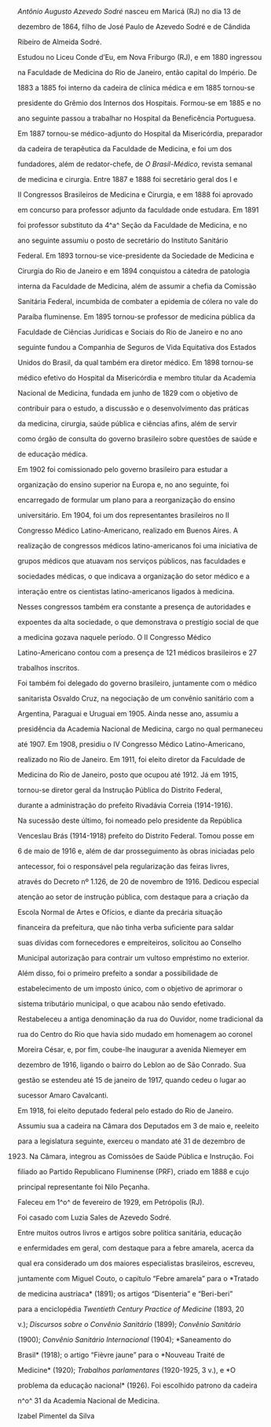 

*Antônio Augusto Azevedo Sodré* nasceu em Maricá (RJ) no dia 13 de

dezembro de 1864, filho de José Paulo de Azevedo Sodré e de Cândida

Ribeiro de Almeida Sodré.



Estudou no Liceu Conde d’Eu, em Nova Friburgo (RJ), e em 1880 ingressou

na Faculdade de Medicina do Rio de Janeiro, então capital do Império. De

1883 a 1885 foi interno da cadeira de clínica médica e em 1885 tornou-se

presidente do Grêmio dos Internos dos Hospitais. Formou-se em 1885 e no

ano seguinte passou a trabalhar no Hospital da Beneficência Portuguesa.

Em 1887 tornou-se médico-adjunto do Hospital da Misericórdia, preparador

da cadeira de terapêutica da Faculdade de Medicina, e foi um dos

fundadores, além de redator-chefe, de *O Brasil-Médico*, revista semanal

de medicina e cirurgia. Entre 1887 e 1888 foi secretário geral dos I e

II Congressos Brasileiros de Medicina e Cirurgia, e em 1888 foi aprovado

em concurso para professor adjunto da faculdade onde estudara. Em 1891

foi professor substituto da 4^a^ Seção da Faculdade de Medicina, e no

ano seguinte assumiu o posto de secretário do Instituto Sanitário

Federal. Em 1893 tornou-se vice-presidente da Sociedade de Medicina e

Cirurgia do Rio de Janeiro e em 1894 conquistou a cátedra de patologia

interna da Faculdade de Medicina, além de assumir a chefia da Comissão

Sanitária Federal, incumbida de combater a epidemia de cólera no vale do

Paraíba fluminense. Em 1895 tornou-se professor de medicina pública da

Faculdade de Ciências Jurídicas e Sociais do Rio de Janeiro e no ano

seguinte fundou a Companhia de Seguros de Vida Equitativa dos Estados

Unidos do Brasil, da qual também era diretor médico. Em 1898 tornou-se

médico efetivo do Hospital da Misericórdia e membro titular da Academia

Nacional de Medicina, fundada em junho de 1829 com o objetivo de

contribuir para o estudo, a discussão e o desenvolvimento das práticas

da medicina, cirurgia, saúde pública e ciências afins, além de servir

como órgão de consulta do governo brasileiro sobre questões de saúde e

de educação médica.



Em 1902 foi comissionado pelo governo brasileiro para estudar a

organização do ensino superior na Europa e, no ano seguinte, foi

encarregado de formular um plano para a reorganização do ensino

universitário. Em 1904, foi um dos representantes brasileiros no II

Congresso Médico Latino-Americano, realizado em Buenos Aires. A

realização de congressos médicos latino-americanos foi uma iniciativa de

grupos médicos que atuavam nos serviços públicos, nas faculdades e

sociedades médicas, o que indicava a organização do setor médico e a

interação entre os cientistas latino-americanos ligados à medicina.

Nesses congressos também era constante a presença de autoridades e

expoentes da alta sociedade, o que demonstrava o prestígio social de que

a medicina gozava naquele período. O II Congresso Médico

Latino-Americano contou com a presença de 121 médicos brasileiros e 27

trabalhos inscritos.



Foi também foi delegado do governo brasileiro, juntamente com o médico

sanitarista Osvaldo Cruz, na negociação de um convênio sanitário com a

Argentina, Paraguai e Uruguai em 1905. Ainda nesse ano, assumiu a

presidência da Academia Nacional de Medicina, cargo no qual permaneceu

até 1907. Em 1908, presidiu o IV Congresso Médico Latino-Americano,

realizado no Rio de Janeiro. Em 1911, foi eleito diretor da Faculdade de

Medicina do Rio de Janeiro, posto que ocupou até 1912. Já em 1915,

tornou-se diretor geral da Instrução Pública do Distrito Federal,

durante a administração do prefeito Rivadávia Correia (1914-1916).



Na sucessão deste último, foi nomeado pelo presidente da República

Venceslau Brás (1914-1918) prefeito do Distrito Federal. Tomou posse em

6 de maio de 1916 e, além de dar prosseguimento às obras iniciadas pelo

antecessor, foi o responsável pela regularização das feiras livres,

através do Decreto nº 1.126, de 20 de novembro de 1916. Dedicou especial

atenção ao setor de instrução pública, com destaque para a criação da

Escola Normal de Artes e Ofícios, e diante da precária situação

financeira da prefeitura, que não tinha verba suficiente para saldar

suas dívidas com fornecedores e empreiteiros, solicitou ao Conselho

Municipal autorização para contrair um vultoso empréstimo no exterior.

Além disso, foi o primeiro prefeito a sondar a possibilidade de

estabelecimento de um imposto único, com o objetivo de aprimorar o

sistema tributário municipal, o que acabou não sendo efetivado.

Restabeleceu a antiga denominação da rua do Ouvidor, nome tradicional da

rua do Centro do Rio que havia sido mudado em homenagem ao coronel

Moreira César, e, por fim, coube-lhe inaugurar a avenida Niemeyer em

dezembro de 1916, ligando o bairro do Leblon ao de São Conrado. Sua

gestão se estendeu até 15 de janeiro de 1917, quando cedeu o lugar ao

sucessor Amaro Cavalcanti.



Em 1918, foi eleito deputado federal pelo estado do Rio de Janeiro.

Assumiu sua a cadeira na Câmara dos Deputados em 3 de maio e, reeleito

para a legislatura seguinte, exerceu o mandato até 31 de dezembro de

1923. Na Câmara, integrou as Comissões de Saúde Pública e Instrução. Foi

filiado ao Partido Republicano Fluminense (PRF), criado em 1888 e cujo

principal representante foi Nilo Peçanha.



Faleceu em 1^o^ de fevereiro de 1929, em Petrópolis (RJ).



Foi casado com Luzia Sales de Azevedo Sodré.



Entre muitos outros livros e artigos sobre política sanitária, educação

e enfermidades em geral, com destaque para a febre amarela, acerca da

qual era considerado um dos maiores especialistas brasileiros, escreveu,

juntamente com Miguel Couto, o capítulo “Febre amarela” para o *Tratado

de medicina austríaca* (1891); os artigos “Disenteria” e “Beri-beri”

para a enciclopédia *Twentieth Century Practice of Medicine* (1893, 20

v.); *Discursos sobre o Convênio Sanitário* (1899); *Convênio Sanitário*

(1900); *Convênio Sanitário Internacional* (1904); *Saneamento do

Brasil* (1918); o artigo “Fièvre jaune” para o *Nouveau Traité de

Medicine* (1920); *Trabalhos parlamentares* (1920-1925, 3 v.), e *O

problema da educação nacional* (1926). Foi escolhido patrono da cadeira

n^o^ 31 da Academia Nacional de Medicina.



Izabel Pimentel da Silva



